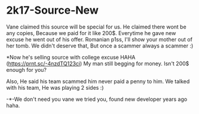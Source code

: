 # 2k17-Source-New
Vane claimed this source will be special for us. He claimed there wont be any copies,
Because we paid for it like 200$. Everytime he gave new excuse he went out of his offer.
Romanian p1ss, I'll show your mother out of her tomb. We didn't deserve that, But once a scammer always a scammer :)

*Now he's selling source with college excuse HAHA (https://prnt.sc/-4nzdTQ123ci)
My man still begging for money. Isn't 200$ enough for you?

Also, He said his team scammed him never paid a penny to him. We talked with his team, He was playing 2 sides :)

-*-We don't need you vane we tried you, found new developer years ago haha.
